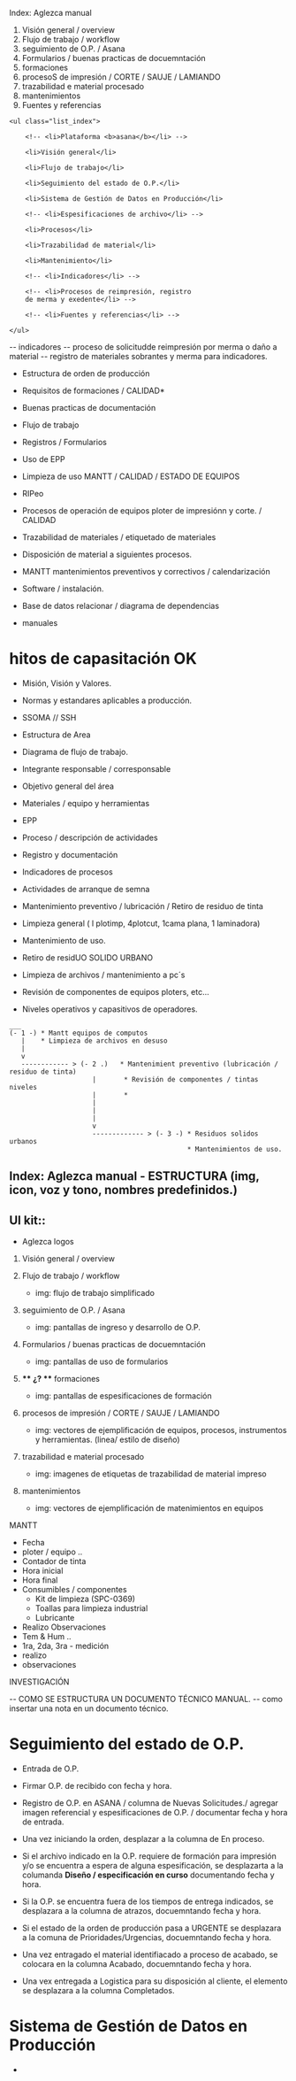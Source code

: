 Index: Aglezca manual

1. Visión general / overview
2. Flujo de trabajo / workflow
3. seguimiento de O.P. / Asana
4. Formularios / buenas practicas de docuemntación
5. formaciones
6. procesoS de impresión / CORTE / SAUJE / LAMIANDO
7. trazabilidad e material procesado
8. mantenimientos
9. Fuentes y referencias

~~~
<ul class="list_index">

    <!-- <li>Plataforma <b>asana</b></li> -->

    <li>Visión general</li>

    <li>Flujo de trabajo</li>

    <li>Seguimiento del estado de O.P.</li>

    <li>Sistema de Gestión de Datos en Producción</li>

    <!-- <li>Espesificaciones de archivo</li> -->

    <li>Procesos</li>

    <li>Trazabilidad de material</li>

    <li>Mantenimiento</li>

    <!-- <li>Indicadores</li> -->

    <!-- <li>Procesos de reimpresión, registro 
    de merma y exedente</li> -->

    <!-- <li>Fuentes y referencias</li> -->

</ul>

~~~

--  indicadores
--  proceso de solicitudde reimpresión por merma o daño a material
--  registro de materiales sobrantes y merma para indicadores.





- Estructura de orden de producción
- Requisitos de formaciones / CALIDAD*
- Buenas practicas de documentación
- Flujo de trabajo
- Registros / Formularios
- Uso de EPP
- Limpieza de uso MANTT / CALIDAD / ESTADO DE EQUIPOS
- RIPeo
- Procesos de operación de equipos ploter de impresiónn y corte. / CALIDAD
- Trazabilidad de materiales / etiquetado de materiales
- Disposición de material a siguientes procesos.
- MANTT mantenimientos preventivos y correctivos / calendarización
- Software / instalación.

- Base de datos relacionar / diagrama de dependencias
- manuales

# hitos de capasitación OK
- Misión, Visión y Valores.
- Normas y estandares aplicables a producción.
- SSOMA // SSH
- Estructura de Area
- Diagrama de flujo de trabajo.
- Integrante responsable / corresponsable
- Objetivo general del área
- Materiales / equipo y herramientas
- EPP
- Proceso / descripción de actividades
- Registro y documentación
- Indicadores de procesos

- Actividades de arranque de semna
- Mantenimiento preventivo / lubricación / Retiro de residuo de tinta
- Limpieza general  ( l plotimp, 4plotcut, 1cama plana, 1 laminadora)
- Mantenimiento de uso.
- Retiro de residUO SOLIDO URBANO
- Limpieza de archivos / mantenimiento a pc´s
- Revisión de componentes de equipos ploters, etc...
- Niveles operativos y capasitivos de operadores.

~~~
___
(- 1 -) * Mantt equipos de computos
   |    * Limpieza de archivos en desuso
   |
   v
   ------------ > (- 2 .)   * Mantenimient preventivo (lubricación / residuo de tinta)
                     |       * Revisión de componentes / tintas niveles
                     |       *  
                     |
                     |
                     |
                     v
                     ------------- > (- 3 -) * Residuos solidos urbanos
                                             * Mantenimientos de uso.

~~~


## Index: Aglezca manual - ESTRUCTURA (img, icon, voz y tono, nombres predefinidos.)

## UI kit:: 

- Aglezca logos

1. Visión general / overview
    


2. Flujo de trabajo / workflow
    - img: flujo de trabajo simplificado


3. seguimiento de O.P. / Asana

    - img: pantallas de ingreso y desarrollo de O.P.

4. Formularios / buenas practicas de docuemntación
    - img: pantallas de uso de formularios

5. <b>** ¿? **</b>  formaciones
    - img: pantallas de espesificaciones de formación

6. procesos de impresión / CORTE / SAUJE / LAMIANDO
    - img: vectores de ejemplificación de equipos, procesos, instrumentos y herramientas. (linea/ estilo de diseño)

7. trazabilidad e material procesado
    - img: imagenes de etiquetas de trazabilidad de material impreso

8. mantenimientos
    - img: vectores de ejemplificación de matenimientos en equipos



MANTT

- Fecha
- ploter / equipo ..
- Contador de tinta
- Hora inicial
- Hora final
- Consumibles / componentes
	- Kit de limpieza (SPC-0369)
	- Toallas para limpieza industrial
	- Lubricante
- Realizo Observaciones
-  Tem & Hum ..
- 1ra, 2da, 3ra - medición 
- realizo 	
- observaciones

INVESTIGACIÓN

-- COMO SE ESTRUCTURA UN DOCUMENTO TÉCNICO MANUAL.
-- como insertar una nota en un documento técnico.



# Seguimiento del estado de O.P.

- Entrada de O.P. 

- Firmar O.P. de recibido con fecha y hora.

- Registro de O.P. en ASANA / columna de Nuevas Solicitudes./ agregar imagen referencial y espesificaciones de O.P. / documentar fecha y hora de entrada.

- Una vez iniciando la orden, desplazar a la columna de En proceso.

- Si el archivo indicado en la O.P. requiere de formación para impresión y/o se encuentra a espera de alguna espesificación, se desplazarta a la columanda **Diseño / especificación en curso** documentando fecha y hora.

- Si la O.P. se encuentra fuera de los tiempos de entrega indicados, se desplazara a la columna de atrazos, docuemntando fecha y hora.

- Si el estado de la orden de producción pasa a URGENTE se desplazara a la comuna de Prioridades/Urgencias, docuemntando fecha y hora.

- Una vez entragado el material identifiacado a proceso de acabado, se colocara en la columna Acabado, docuemntando fecha y hora.

- Una vex entregada a Logistica para su disposición al cliente, el elemento se desplazara a la columna Completados.

# Sistema de Gestión de Datos en Producción

- 